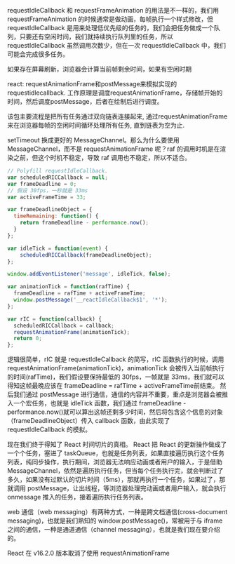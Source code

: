 requestIdleCallback 和 requestFrameAnimation 的用法是不一样的，我们用 requestFrameAnimation 的时候通常是做动画，每帧执行一个样式修改，但 requestIdleCallback 是用来处理低优先级的任务的，我们会把任务做成一个队列，只要还有空闲时间，我们就持续执行队列里的任务，所以 requestIdleCallback 虽然调用次数少，但在一次 requestIdleCallback 中，我们可能会完成很多任务。

如果存在屏幕刷新，浏览器会计算当前帧剩余时间，如果有空闲时期


react:
  requestAnimationFrame和postMessage来模拟实现的requestidlecallback. 工作原理是调度requestAnimationFrame，存储帧开始的时间，然后调度postMessage，后者在绘制后进行调度。

该包主要流程是把所有任务通过双向链表连接起来, 通过requestAnimationFrame来在浏览器每帧的空闲时间循环处理所有任务, 直到链表为空为止.

setTimeout 换成更好的 MessageChannel。那么为什么要使用 MessageChannel，而不是 requestAnimationFrame 呢？raf 的调用时机是在渲染之前，但这个时机不稳定，导致 raf 调用也不稳定，所以不适合。

```js
// Polyfill requestIdleCallback.
var scheduledRICCallback = null;
var frameDeadline = 0;
// 假设 30fps，一秒就是 33ms
var activeFrameTime = 33;

var frameDeadlineObject = {
  timeRemaining: function() {
    return frameDeadline - performance.now();
  }
};

var idleTick = function(event) {
    scheduledRICCallback(frameDeadlineObject);
};

window.addEventListener('message', idleTick, false);

var animationTick = function(rafTime) {
  frameDeadline = rafTime + activeFrameTime;
  window.postMessage('__reactIdleCallback$1', '*');
};

var rIC = function(callback) {
  scheduledRICCallback = callback;
  requestAnimationFrame(animationTick);
  return 0;
};
```
逻辑很简单，rIC 就是 requestIdleCallback 的简写，rIC 函数执行的时候，调用 requestAnimationFrame(animationTick)，animationTick 会被传入当前帧执行的时间(rafTime)，我们假设要保持最低的 30fps，一帧就是 33ms，我们就可以得知这帧最晚应该在 frameDeadline = rafTime + activeFrameTime前结束。
然后我们通过 postMessage 进行通信，通信的内容并不重要，重点是浏览器会被推入一个宏任务，也就是 idleTick 函数，我们通过 frameDeadline - performance.now()就可以算出这帧还剩多少时间，然后将包含这个信息的对象（frameDeadlineObject）传入 callback 函数，由此实现了 requestIdleCallback 的模拟。

现在我们终于得知了 React 时间切片的真相。
React 把 React 的更新操作做成了一个个任务，塞进了 taskQueue，也就是任务列表，如果直接遍历执行这个任务列表，纯同步操作，执行期间，浏览器无法响应动画或者用户的输入，于是借助 MessageChannel，依然是遍历执行任务，但当每个任务执行完，就会判断过了多久，如果没有过默认的切片时间（5ms），那就再执行一个任务，如果过了，那就调用 postMessage，让出线程，等浏览器处理完动画或者用户输入，就会执行 onmessage 推入的任务，接着遍历执行任务列表。


web 通信（web messaging）有两种方式，一种是跨文档通信(cross-document messaging)，也就是我们熟知的 window.postMessage()，常被用于与 iframe 之间的通信，一种是通道通信（channel messaging），也就是我们现在要介绍的。

React 在 v16.2.0 版本取消了使用 requestAnimationFrame